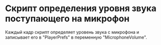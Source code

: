 Скрипт определения уровня звука поступающего на микрофон
========================================================

Каждый кадр скрипт определяет уровень звука с микрофона и записывает его в "PlayerPrefs" в переменную "MicrophoneVolume".